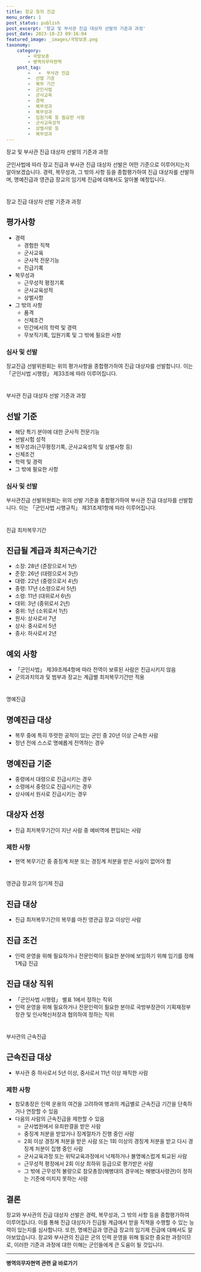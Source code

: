 ```yaml
---
title: 장교 등의 진급 
menu_order: 1
post_status: publish
post_excerpt: '장교 및 부사관 진급 대상자 선발의 기준과 과정'
post_date: 2023-10-23 09:16:04
featured_image: _images/국방보훈.png
taxonomy:
    category:
        - 국방보훈
        - 병역의무자현역
    post_tag:
        -   -  부사관 진급
        -  선발 기준
        -  복무 기간
        -  군인사법
        -  군사교육
        -  경력
        -  복무성과
        -  복무성과
        -  입원기록 등 필요한 사항
        -  군사교육성적
        -  상벌사항 등
        -  복무성과
---
```


장교 및 부사관 진급 대상자 선발의 기준과 과정

군인사법에 따라 장교 진급과 부사관 진급 대상자 선발은 어떤 기준으로 이루어지는지 알아보겠습니다. 경력, 복무성과, 그 밖의 사항 등을 종합평가하여 진급 대상자를 선발하며, 명예진급과 영관급 장교의 임기제 진급에 대해서도 알아볼 예정입니다.

#  
장교 진급 대상자 선발 기준과 과정

## 평가사항
- 경력
  - 경험한 직책
  - 군사교육
  - 군사적 전문기능
  - 진급기록
- 복무성과
  - 근무성적 평정기록
  - 군사교육성적
  - 상벌사항
- 그 밖의 사항
  - 품격
  - 신체조건
  - 민간에서의 학력 및 경력
  - 무보직기록, 입원기록 및 그 밖에 필요한 사항

### 심사 및 선발
장교진급 선발위원회는 위의 평가사항을 종합평가하여 진급 대상자를 선발합니다. 이는 「군인사법 시행령」 제33조에 따라 이루어집니다.

#  
부사관 진급 대상자 선발 기준과 과정

## 선발 기준
- 해당 특기 분야에 대한 군사적 전문기능
- 선발시험 성적
- 복무성과(근무평정기록, 군사교육성적 및 상벌사항 등)
- 신체조건
- 학력 및 경력
- 그 밖에 필요한 사항

### 심사 및 선발
부사관진급 선발위원회는 위의 선발 기준을 종합평가하여 부사관 진급 대상자를 선발합니다. 이는 「군인사법 시행규칙」 제31조제1항에 따라 이루어집니다.

#  
진급 최저복무기간

## 진급될 계급과 최저근속기간
- 소장: 28년 (준장으로서 1년)
- 준장: 26년 (대령으로서 3년)
- 대령: 22년 (중령으로서 4년)
- 중령: 17년 (소령으로서 5년)
- 소령: 11년 (대위로서 6년)
- 대위: 3년 (중위로서 2년)
- 중위: 1년 (소위로서 1년)
- 원사: 상사로서 7년
- 상사: 중사로서 5년
- 중사: 하사로서 2년

## 예외 사항
- 「군인사법」 제39조제4항에 따라 전역이 보류된 사람은 진급시키지 않음
- 군의과치의과 및 범부과 장교는 계급별 최저복무기간만 적용

#  
명예진급

## 명예진급 대상
- 복무 중에 특히 뚜렷한 공적이 있는 군인 중 20년 이상 근속한 사람
- 정년 전에 스스로 명예롭게 전역하는 경우

## 명예진급 기준
- 중령에서 대령으로 진급시키는 경우
- 소령에서 중령으로 진급시키는 경우
- 상사에서 원사로 진급시키는 경우

## 대상자 선정
- 진급 최저복무기간이 지난 사람 중 예비역에 편입되는 사람

### 제한 사항
- 현역 복무기간 중 중징계 처분 또는 경징계 처분을 받은 사실이 없어야 함

#  
영관급 장교의 임기제 진급

## 진급 대상
- 진급 최저복무기간의 복무를 마친 영관급 장교 이상인 사람

## 진급 조건
- 인력 운영을 위해 필요하거나 전문인력이 필요한 분야에 보임하기 위해 임기를 정해 1계급 진급

## 진급 대상 직위
- 「군인사법 시행령」 별표 1에서 정하는 직위
- 인력 운영을 위해 필요하거나 전문인력이 필요한 분야로 국방부장관이 기획재정부장관 및 인사혁신처장과 협의하여 정하는 직위

#  
부사관의 근속진급

## 근속진급 대상
- 부사관 중 하사로서 5년 이상, 중사로서 11년 이상 재직한 사람

### 제한 사항
- 참모총장은 인력 운용의 여건을 고려하여 병과의 계급별로 근속진급 기간을 단축하거나 연장할 수 있음
- 다음의 사람의 근속진급을 제한할 수 있음
  - 군사법원에서 유죄판결을 받은 사람
  - 중징계 처분을 받았거나 징계절차가 진행 중인 사람
  - 2회 이상 경징계 처분을 받은 사람 또는 1회 이상의 경징계 처분을 받고 다시 경징계 처분이 집행 중인 사람
  - 군사교육과정 또는 위탁교육과정에서 낙제하거나 불명예스럽게 퇴교된 사람
  - 근무성적 평정에서 2회 이상 최하위 등급으로 평가받은 사람
  - 그 밖에 근무성적 불량으로 참모총장(해병대의 경우에는 해병대사령관)이 정하는 기준에 미치지 못하는 사람

## 결론

장교와 부사관의 진급 대상자 선발은 경력, 복무성과, 그 밖의 사항 등을 종합평가하여 이루어집니다. 이를 통해 진급 대상자가 진급될 계급에서 받을 직책을 수행할 수 있는 능력이 있는지를 심사합니다. 또한, 명예진급과 영관급 장교의 임기제 진급에 대해서도 알아보았습니다. 장교와 부사관의 진급은 군의 인력 운영을 위해 필요한 중요한 과정이므로, 이러한 기준과 과정에 대한 이해는 군인들에게 큰 도움이 될 것입니다.
<!-- wp:separator -->
<hr class="wp-block-separator has-alpha-channel-opacity"/>
<!-- /wp:separator -->

<!-- wp:group {"backgroundColor":"base","layout":{"type":"constrained"}} -->
<div class="wp-block-group has-base-background-color has-background"><!-- wp:paragraph {"align":"center","fontSize":"medium"} -->
<p class="has-text-align-center has-large-font-size"><strong>병역의무자현역 관련 글 바로가기</strong></p>
<!-- /wp:paragraph -->


<!-- wp:latest-posts
{"categories":[{"id":9912,"count":19,"description":"","link":"https://uknowlaw.com/category/%eb%b3%91%ec%97%ad%ec%9d%98%eb%ac%b4%ec%9e%90%ed%98%84%ec%97%ad/","name":"병역의무자현역","slug":"병역의무자현역","taxonomy":"category","parent":0,"meta":[],"_links":{"self":[{"href":"https://uknowlaw.com/wp-json/wp/v2/categories/9912"}],"collection":[{"href":"https://uknowlaw.com/wp-json/wp/v2/categories"}],"about":[{"href":"https://uknowlaw.com/wp-json/wp/v2/taxonomies/category"}],"wp:post_type":[{"href":"https://uknowlaw.com/wp-json/wp/v2/posts?categories=9912"}],"curies":[{"name":"wp","href":"https://api.w.org/{rel}","templated":true}]}}],"postsToShow":100,"excerptLength":28,"postLayout":"grid","columns":2,"featuredImageAlign":"left","featuredImageSizeSlug":"large","fontSize":18px} /--></div>
<!-- /wp:group -->